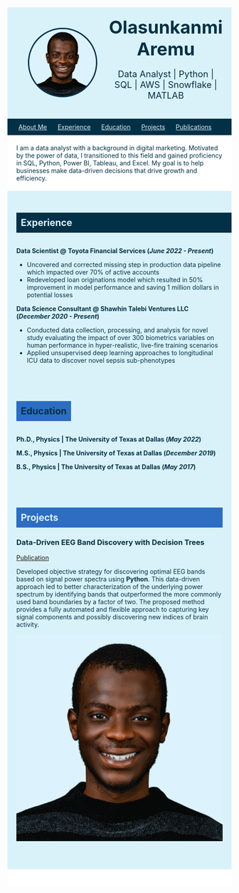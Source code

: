 <div style="display: flex; justify-content: space-between; align-items: center; background-color: #D9F2F9; padding: 20px;">
    <div style="flex: 1; text-align: center;">
        <img src="/asset/OLASUNKANMI_HEADSHOT.png" alt="Profile Picture" style="width: 150px; height: 150px; border-radius: 50%; border: 3px solid #023046; background-color: #2D6DC2;">
    </div>
    <div style="flex: 1; text-align: center; color: #023046;">
        <h1 style="font-size: 2.5rem; margin: 0;">Olasunkanmi Aremu</h1>
        <p style="font-size: 1.25rem;">Data Analyst | Python | SQL | AWS | Snowflake | MATLAB</p>
    </div>
</div>

<nav style="background-color: #023046; padding: 10px; text-align: center;">
    <a href="#about" style="color: #D9F2F9; margin-right: 20px;">About Me</a>
    <a href="#experience" style="color: #D9F2F9; margin-right: 20px;">Experience</a>
    <a href="#education" style="color: #D9F2F9; margin-right: 20px;">Education</a>
    <a href="#projects" style="color: #D9F2F9; margin-right: 20px;">Projects</a>
    <a href="#publications" style="color: #D9F2F9; margin-right: 20px;">Publications</a>
</nav>

<div id="about" style="background-color: white; padding: 20px; color: #023046;">
    I am a data analyst with a background in digital marketing. Motivated by the power of data, I transitioned to this field and gained proficiency in SQL, Python, Power BI, Tableau, and Excel. My goal is to help businesses make data-driven decisions that drive growth and efficiency.
</div>

<div id="experience" style="background-color: #D9F2F9; padding: 20px; color: #023046;">
    <h2 style="color: #D9F2F9; background-color: #023046; padding: 10px; display: inline-block; width: 100%;">Experience</h2>
    <p><strong>Data Scientist @ Toyota Financial Services (<em>June 2022 - Present</em>)</strong></p>
    <ul>
        <li>Uncovered and corrected missing step in production data pipeline which impacted over 70% of active accounts</li>
        <li>Redeveloped loan originations model which resulted in 50% improvement in model performance and saving 1 million dollars in potential losses</li>
    </ul>
    <p><strong>Data Science Consultant @ Shawhin Talebi Ventures LLC (<em>December 2020 - Present</em>)</strong></p>
    <ul>
        <li>Conducted data collection, processing, and analysis for novel study evaluating the impact of over 300 biometrics variables on human performance in hyper-realistic, live-fire training scenarios</li>
        <li>Applied unsupervised deep learning approaches to longitudinal ICU data to discover novel sepsis sub-phenotypes</li>
    </ul>
</div>

<div id="education" style="background-color: #D9F2F9; padding: 20px; color: #023046;">
    <h2 style="color: #023046; background-color: #2D6DC2; padding: 10px; display: inline-block;">Education</h2>
    <p><strong>Ph.D., Physics | The University of Texas at Dallas (<em>May 2022</em>)</strong></p>
    <p><strong>M.S., Physics | The University of Texas at Dallas (<em>December 2019</em>)</strong></p>
    <p><strong>B.S., Physics | The University of Texas at Dallas (<em>May 2017</em>)</strong></p>
    </ul>
</div>
    
<div id="projects" style="background-color: #D9F2F9; padding: 20px; color: #023046;">
    <h2 style="background-color: #2D6DC2; padding: 10px; color: #D9F2F9;">Projects</h2>
    <h3>Data-Driven EEG Band Discovery with Decision Trees</h3>
    <p><a href="https://www.mdpi.com/1424-8220/22/8/3048" target="_blank" rel="noopener noreferrer">Publication</a></p>
    <p>Developed objective strategy for discovering optimal EEG bands based on signal power spectra using <strong>Python</strong>. This data-driven approach led to better characterization of the underlying power spectrum by identifying bands that outperformed the more commonly used band boundaries by a factor of two. The proposed method provides a fully automated and flexible approach to capturing key signal components and possibly discovering new indices of brain activity.</p>
    <img src="/asset/OLASUNKANMI_HEADSHOT.png" alt="EEG Band Discovery" style="max-width: 100%;">
</div>

<div id="talks" style="background-color: #D9F2F9; padding: 20px; color: #023046;">
    <!-- Talks & Lectures content here -->
</div>

<div id="publications" style="background-color: white; padding: 20px; color: #023046;">
    <!-- Publications content here -->
</div>

